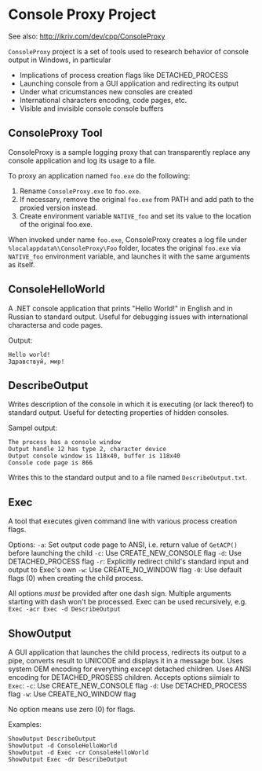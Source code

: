 # Console Proxy Project
See also: http://ikriv.com/dev/cpp/ConsoleProxy

`ConsoleProxy` project is a set of tools used to research behavior of console output in Windows, in particular
 * Implications of process creation flags like DETACHED_PROCESS
 * Launching console from a GUI application and redirecting its output
 * Under what cricumstances new consoles are created
 * International characters encoding, code pages, etc.
 * Visible and invisible console console buffers

## ConsoleProxy Tool

ConsoleProxy is a sample logging proxy that can transparently replace any console application and log its usage to a file.

To proxy an application named `foo.exe` do the following:

 1. Rename `ConsoleProxy.exe` to `foo.exe`.
 1. If necessary, remove the original `foo.exe` from PATH and add path to the proxied version instead.
 1. Create environment variable `NATIVE_foo` and set its value to the location of the original foo.exe.
 
When invoked under name `foo.exe`, ConsoleProxy creates a log file under `%localappdata%\ConsoleProxy\Foo` folder, locates the original `foo.exe` via `NATIVE_foo` environment variable, and launches it with the same arguments as itself.

## ConsoleHelloWorld
A .NET console application that prints "Hello World!" in English and in Russian to standard output. Useful for debugging issues with international charactersa and code pages. 

Output:

```
Hello world!
Здравствуй, мир!
```
## DescribeOutput

Writes description of the console in which it is executing (or lack thereof) to standard output. Useful for detecting properties of hidden consoles.

Sampel output:
```
The process has a console window
Output handle 12 has type 2, character device
Output console window is 118x40, buffer is 118x40
Console code page is 866
```

Writes this to the standard output and to a file named `DescribeOutput.txt`.

## Exec
A tool that executes given command line with various process creation flags. 

Options:
  `-a`: Set output code page to ANSI, i.e. return value of `GetACP()` before launching the child
    `-c`: Use CREATE_NEW_CONSOLE flag
  `-d`: Use DETACHED_PROCESS flag
  `-r`: Explicitly redirect child's standard input and output to Exec's own
  `-w`: Use CREATE_NO_WINDOW flag
  `-0`: Use default flags (0) when creating the child process. 
 
 All options *must* be provided after one dash sign. Multiple arguments starting with dash won't be processed. Exec can be used recursively, e.g. 
 `Exec -acr Exec -d DescribeOutput`
 
 ## ShowOutput
 A GUI application that launches the child process, redirects its output to a pipe, converts result to UNICODE and displays it in a message box. Uses system OEM encoding for everything except detached children. Uses ANSI encoding for DETACHED_PROSESS children. Accepts options siimialr to `Exec`:
    `-c`: Use CREATE_NEW_CONSOLE flag
  `-d`: Use DETACHED_PROCESS flag
  `-w`: Use CREATE_NO_WINDOW flag

No option means use zero (0) for flags. 

Examples:

```
ShowOutput DescribeOutput
ShowOutput -d ConsoleHelloWorld
ShowOutput -d Exec -cr ConsoleHelloWorld
ShowOutput Exec -dr DescribeOutput
```
  